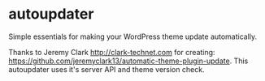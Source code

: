 # autoupdater

Simple essentials for making your WordPress theme update automatically.


Thanks to Jeremy Clark http://clark-technet.com for creating: https://github.com/jeremyclark13/automatic-theme-plugin-update. This autoupdater uses it's server API and theme version check.